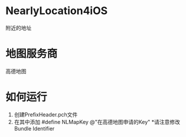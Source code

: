 # NearlyLocation4iOS
附近的地址

# 地图服务商
高德地图


# 如何运行
1. 创建PrefixHeader.pch文件
2. 在其中添加 #define NLMapKey @"在高德地图申请的Key"
*请注意修改Bundle Identifier